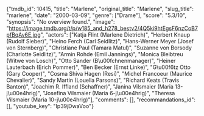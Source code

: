 {"tmdb_id": 10415, "title": "Marlene", "original_title": "Marlene", "slug_title": "marlene", "date": "2000-03-09", "genre": ["Drame"], "score": "5.3/10", "synopsis": "No overview found.", "image": "https://image.tmdb.org/t/p/w185_and_h278_bestv2/4Q5ki9htEgsF6nzCoB7pfBqAv6E.jpg", "actors": ["Katja Flint (Marlene Dietrich)", "Herbert Knaup (Rudolf Sieber)", "Heino Ferch (Carl Seidlitz)", "Hans-Werner Meyer (Josef von Sternberg)", "Christiane Paul (Tamara Matul)", "Suzanne von Borsody (Charlotte Seidlitz)", "Armin Rohde (Emil Jannings)", "Monica Bleibtreu (Witwe von Losch)", "Otto Sander (B\u00fchnenmanager)", "Heiner Lauterbach (Erich Pommer)", "Ben Becker (Ernst Linke)", "G\u00f6tz Otto (Gary Cooper)", "Cosma Shiva Hagen (Resi)", "Michel Francoeur (Maurice Chevalier)", "Sandy Martin (Louella Parsons)", "Richard Keats (Travis Banton)", "Joachim R. Iffland (Schaffner)", "Janina Vilsmaier (Maria 13-j\u00e4hrig)", "Josefina Vilsmaier (Maria 6-j\u00e4hrig)", "Theresa Vilsmaier (Maria 10-j\u00e4hrig)"], "comments": [], "recommandations_id": [], "youtube_key": "Ip39jDwaVoo"}